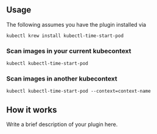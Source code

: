 
## Usage
The following assumes you have the plugin installed via

```shell
kubectl krew install kubectl-time-start-pod
```

### Scan images in your current kubecontext

```shell
kubectl kubectl-time-start-pod
```

### Scan images in another kubecontext

```shell
kubectl kubectl-time-start-pod --context=context-name
```

## How it works
Write a brief description of your plugin here.